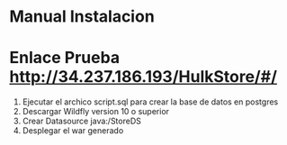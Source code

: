 # Manual Instalacion
# Enlace Prueba http://34.237.186.193/HulkStore/#/

1. Ejecutar el archico script.sql para crear la base de datos en postgres
2. Descargar Wildfly version 10 o superior
3. Crear Datasource java:/StoreDS
4. Desplegar el war generado 
